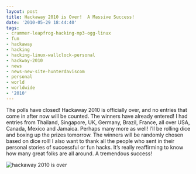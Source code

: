 ```yaml
---
layout: post
title: Hackaway 2010 is Over!  A Massive Success!
date: '2010-05-29 18:44:40'
tags:
- crammer-leapfrog-hacking-mp3-ogg-linux
- fun
- hackaway
- hacking
- hacking-linux-wallclock-personal
- hackway-2010
- news
- news-new-site-hunterdaviscom
- personal
- world
- worldwide
- '2010'
---
```



The polls have closed! Hackaway 2010 is officially over, and no entries that come in after now will be counted. The winners have already entered! I had entries from Thailand, Singapore, UK, Germany, Brazil, France, all over USA, Canada, Mexico and Jamaica. Perhaps many more as well! I’ll be rolling dice and boxing up the prizes tomorrow. The winners will be randomly chosen based on dice roll! I also want to thank all the people who sent in their personal stories of successful or fun hacks. It’s really reaffirming to know how many great folks are all around. A tremendous success!

![hackaway 2010 is over](http://www.hunterdavis.com/hackaway2010over.jpg)


